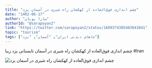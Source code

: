 ```yaml
---
title: "چشم اندازی فوق‌العاده از کهکشان راه شيری در آسمان یزد"
date: "1402-06-17"
author: "سارا پویان"
authorId: "@sarapoyan2"
link: "https://twitter.com/sarapoyan2/status/1689374385403043841"
topic: "tourism"
tags: ["جاهای دیدنی ایران", "آسمان", "یزد"]
---
```


چشم اندازی فوق‌العاده از کهکشان راه شيری در آسمان تابستانی یزد زیبا
#Iran

![چشم اندازی فوق‌العاده از کهکشان راه شيری در آسمان یزد](/posts/tourism/cheshmandazi-fogholade-az-kahkeshan-rahshiri-dar-aseman-yazd.webp)
